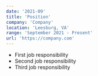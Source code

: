 ```yaml
---
date: '2021-09'
title: 'Position'
company: 'Company'
location: 'Leesburg, VA'
range: 'September 2021 - Present'
url: 'https://company.com'
---
```


- First job responsibility
- Second job responsibility
- Third job responsibility
